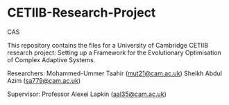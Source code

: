 # CETIIB-Research-Project
CAS

This repository contains the files for a University of Cambridge CETIIB research project: Setting up a Framework for the Evolutionary Optimisation of Complex Adaptive Systems.

Researchers:
Mohammed-Ummer Taahir (mut21@cam.ac.uk)
Sheikh Abdul Azim (sa779@cam.ac.uk)

Supervisor:
Professor Alexei Lapkin (aal35@cam.ac.uk)
